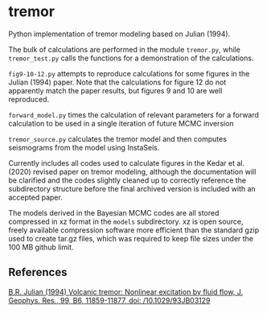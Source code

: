 # tremor
Python implementation of tremor modeling based on Julian (1994).

The bulk of calculations are performed in the module `tremor.py`, while `tremor_test.py` calls the functions for a demonstration of the calculations.

`fig9-10-12.py` attempts to reproduce calculations for some figures in the Julian (1994) paper.  Note that the calculations for figure 12 do not apparently match the paper results, but figures 9 and 10 are well reproduced.

`forward_model.py` times the calculation of relevant parameters for a forward calculation to be used in a single iteration of future MCMC inversion

`tremor_source.py` calculates the tremor model and then computes seismograms from the model using InstaSeis.

Currently includes all codes used to calculate figures in the Kedar et al. (2020) revised paper on tremor modeling, although the documentation will be clarified and the codes slightly cleaned up to correctly reference the subdirectory structure before the final archived version is included with an accepted paper.

The models derived in the Bayesian MCMC codes are all stored compressed in xz format in the `models` subdirectory.  xz is open source, freely available compression software more efficient than the standard gzip used to create tar.gz files, which was required to keep file sizes under the 100 MB github limit.

## References
[B.R. Julian (1994) Volcanic tremor: Nonlinear excitation by fluid flow, J. Geophys. Res., 99, B6, 11859-11877, doi: /10.1029/93JB03129](https://doi.org/10.1029/93JB03129)
